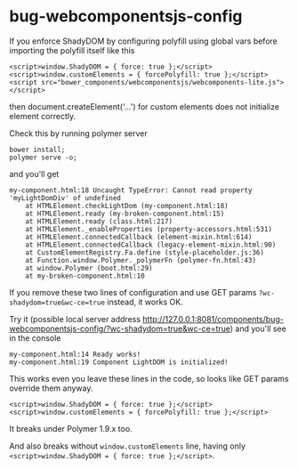 # bug-webcomponentsjs-config

If you enforce ShadyDOM by configuring polyfill using global vars before importing the polyfill itself like this

    <script>window.ShadyDOM = { force: true };</script>
    <script>window.customElements = { forcePolyfill: true };</script>
    <script src="bower_components/webcomponentsjs/webcomponents-lite.js"></script>

then document.createElement('...') for custom elements does not initialize element correctly.

Check this by running polymer server

    bower install;
    polymer serve -o;

and you'll get

    my-component.html:18 Uncaught TypeError: Cannot read property 'myLightDomDiv' of undefined
        at HTMLElement.checkLightDom (my-component.html:18)
        at HTMLElement.ready (my-broken-component.html:15)
        at HTMLElement.ready (class.html:217)
        at HTMLElement._enableProperties (property-accessors.html:531)
        at HTMLElement.connectedCallback (element-mixin.html:614)
        at HTMLElement.connectedCallback (legacy-element-mixin.html:90)
        at CustomElementRegistry.Fa.define (style-placeholder.js:36)
        at Function.window.Polymer._polymerFn (polymer-fn.html:43)
        at window.Polymer (boot.html:29)
        at my-broken-component.html:10

If you remove these two lines of configuration and use GET params `?wc-shadydom=true&wc-ce=true` instead, it works OK.

Try it (possible local server address http://127.0.0.1:8081/components/bug-webcomponentsjs-config/?wc-shadydom=true&wc-ce=true) and you'll see in the console

    my-component.html:14 Ready works!
    my-component.html:19 Component LightDOM is initialized!

This works even you leave these lines in the code, so looks like GET params override them anyway.

    <script>window.ShadyDOM = { force: true };</script>
    <script>window.customElements = { forcePolyfill: true };</script>

It breaks under Polymer 1.9.x too.

And also breaks without `window.customElements` line, having only `<script>window.ShadyDOM = { force: true };</script>`.
